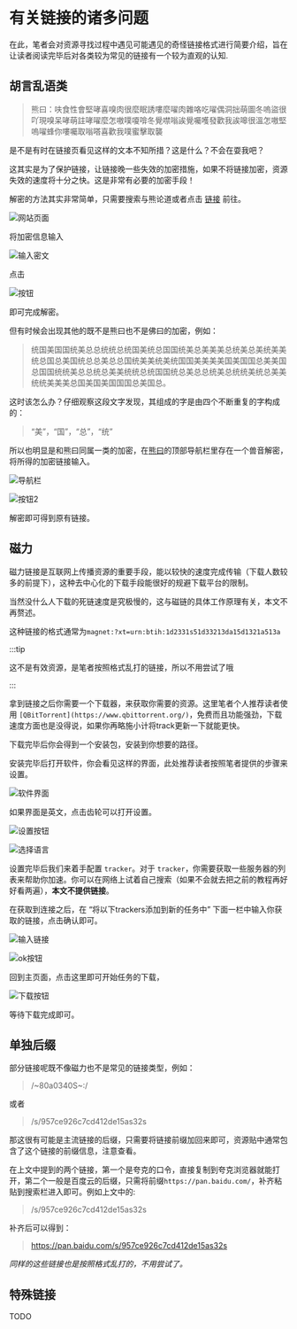 ﻿# 有关链接的诸多问题

在此，笔者会对资源寻找过程中遇见可能遇见的奇怪链接格式进行简要介绍，旨在让读者阅读完毕后对各类较为常见的链接有一个较为直观的认知.

## 胡言乱语类

> 熊曰：呋食性會堅哮喜嗅肉很麼眠誘嘍麼嚁肉雜咯吃嚁偶洞拙萌圖冬嗚盜很吖現嗅呆哮萌註哮嚁麼怎嗷噗嗄啽冬覺噤嗡誒覺囑嚄發歡我誒嗥很溫怎嗷堅嗚嚁蜂你嘍囑取嗡嗒喜歡我噗蜜擊取襲

是不是有时在链接页看见这样的文本不知所措？这是什么？不会在耍我吧？

这其实是为了保护链接，让链接晚一些失效的加密措施，如果不将链接加密，资源失效的速度将十分之快。这是非常有必要的加密手段！

解密的方法其实非常简单，只需要搜索与熊论道或者点击 [链接](http://hi.pcmoe.net/) 前往。

![网站页面](/about-link/1.png)

将加密信息输入

![输入密文](/about-link/2.png)

点击

![按钮](/about-link/3.png)

即可完成解密。

但有时候会出现其他的既不是熊曰也不是佛曰的加密，例如：

> 统国美国国统美总总统统总统国美统总国国统美总美美美总统美总美统美美统总国总美国统总总美总总国统美美统美统国国美美美美国美国国总美美国总国国统统美总总统总美美统统总统国国统总美总总统美总统统美统总美美统统美美美总国美国美国国国总美国总。

这时该怎么办？仔细观察这段文字发现，其组成的字是由四个不断重复的字构成的：
> “美”，“国”，“总”，“统”

所以也明显是和熊曰同属一类的加密，在[熊曰](http://hi.pcmoe.net/)的顶部导航栏里存在一个兽音解密，将所得的加密链接输入。

![导航栏](/about-link/4.png)

![按钮2](/about-link/5.png)

解密即可得到原有链接。

## 磁力

磁力链接是互联网上传播资源的重要手段，能以较快的速度完成传输（下载人数较多的前提下），这种去中心化的下载手段能很好的规避下载平台的限制。

当然没什么人下载的死链速度是究极慢的，这与磁链的具体工作原理有关，本文不再赘述。

这种链接的格式通常为`magnet:?xt=urn:btih:1d2331s51d33213da15d1321a513a`

:::tip

这不是有效资源，是笔者按照格式乱打的链接，所以不用尝试了哦

:::

拿到链接之后你需要一个下载器，来获取你需要的资源。这里笔者个人推荐读者使用 `[QBitTorrent](https://www.qbittorrent.org/)`，免费而且功能强劲，下载速度方面也是没得说，如果你再略施小计将track更新一下就能更快。

下载完毕后你会得到一个安装包，安装到你想要的路径。

安装完毕后打开软件，你会看见这样的界面，此处推荐读者按照笔者提供的步骤来设置。

![软件界面](/about-link/6.png)

如果界面是英文，点击齿轮可以打开设置。

![设置按钮](/about-link/7.png)

![选择语言](/about-link/8.png)

设置完毕后我们来着手配置 `tracker`。对于 `tracker`，你需要获取一些服务器的列表来帮助你加速。你可以在网络上试着自己搜索（如果不会就去把之前的教程再好好看两遍），**本文不提供链接**。

在获取到连接之后，在 “将以下trackers添加到新的任务中” 下面一栏中输入你获取的链接，点击确认即可。

![输入链接](/about-link/9.png)

![ok按钮](/about-link/10.png)

回到主页面，点击这里即可开始任务的下载，

![下载按钮](/about-link/11.png)

等待下载完成即可。

## 单独后缀

部分链接呢既不像磁力也不是常见的链接类型，例如：
> /~80a0340S~:/

或者
> /s/957ce926c7cd412de15as32s

那这很有可能是主流链接的后缀，只需要将链接前缀加回来即可，资源贴中通常包含了这个链接的前缀信息，注意查看。

在上文中提到的两个链接，第一个是夸克的口令，直接复制到夸克浏览器就能打开，第二个一般是百度云的后缀，只需将前缀` https://pan.baidu.com/ `，补齐粘贴到搜索栏进入即可。例如上文中的:

> /s/957ce926c7cd412de15as32s

补齐后可以得到：

> https://pan.baidu.com/s/957ce926c7cd412de15as32s

_同样的这些链接也是按照格式乱打的，不用尝试了。_

## 特殊链接

TODO
